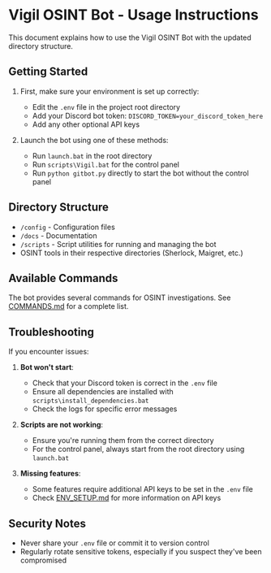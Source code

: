 # Vigil OSINT Bot - Usage Instructions

This document explains how to use the Vigil OSINT Bot with the updated directory structure.

## Getting Started

1. First, make sure your environment is set up correctly:
   - Edit the `.env` file in the project root directory
   - Add your Discord bot token: `DISCORD_TOKEN=your_discord_token_here`
   - Add any other optional API keys

2. Launch the bot using one of these methods:
   - Run `launch.bat` in the root directory
   - Run `scripts\Vigil.bat` for the control panel
   - Run `python gitbot.py` directly to start the bot without the control panel

## Directory Structure

- `/config` - Configuration files
- `/docs` - Documentation
- `/scripts` - Script utilities for running and managing the bot
- OSINT tools in their respective directories (Sherlock, Maigret, etc.)

## Available Commands

The bot provides several commands for OSINT investigations. See [COMMANDS.md](COMMANDS.md) for a complete list.

## Troubleshooting

If you encounter issues:

1. **Bot won't start**:
   - Check that your Discord token is correct in the `.env` file
   - Ensure all dependencies are installed with `scripts\install_dependencies.bat`
   - Check the logs for specific error messages

2. **Scripts are not working**:
   - Ensure you're running them from the correct directory
   - For the control panel, always start from the root directory using `launch.bat`

3. **Missing features**:
   - Some features require additional API keys to be set in the `.env` file
   - Check [ENV_SETUP.md](ENV_SETUP.md) for more information on API keys

## Security Notes

- Never share your `.env` file or commit it to version control
- Regularly rotate sensitive tokens, especially if you suspect they've been compromised
